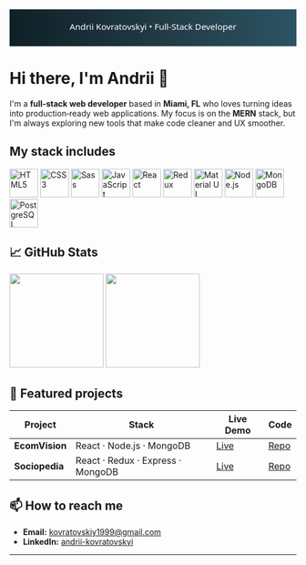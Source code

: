 <div align="center">
  <svg xmlns="http://www.w3.org/2000/svg" width="100%" height="180" viewBox="0 0 1400 180" preserveAspectRatio="xMidYMid slice">
    <defs>
      <linearGradient id="grad" x1="0%" y1="0%" x2="100%" y2="0%">
        <stop offset="0%" stop-color="#0f2027" />
        <stop offset="50%" stop-color="#203a43" />
        <stop offset="100%" stop-color="#2c5364" />
      </linearGradient>
    </defs>
    <rect width="1400" height="180" fill="url(#grad)" />
    <text x="50%" y="50%" fill="#ffffff" font-size="42" font-family="Segoe UI, sans-serif" dominant-baseline="middle" text-anchor="middle">
      Andrii Kovratovskyi • Full‑Stack Developer
    </text>
  </svg></div>

<h1>Hi there, I'm Andrii 👋</h1>
<p>
  I'm a <strong>full‑stack web developer</strong> based in <strong>Miami, FL</strong> who loves turning ideas into production‑ready web applications.
  My focus is on the <strong>MERN</strong> stack, but I'm always exploring new tools that make code cleaner and UX smoother.
</p>

<h2>My stack includes</h2>
<p>
  <img src="https://github.com/user-attachments/assets/016c7bb7-0027-4c30-87f9-abf4ba364b18" alt="HTML5" width="50" />
  <img src="https://github.com/user-attachments/assets/ed6f9cf0-a898-4a52-912b-3ac26b8138e9" alt="CSS3" width="50" />
  <img src="https://github.com/user-attachments/assets/90be9726-04a7-4cb5-81ec-341bed042fe0" alt="Sass" width="50" />
  <img src="https://github.com/user-attachments/assets/3bf0c3cb-2e29-4785-8980-46a4c9702483" alt="JavaScript" width="50" />
  <img src="https://github.com/user-attachments/assets/e9d0b3c0-0b76-41ac-809a-6979d24241db" alt="React" width="50" />
  <img src="https://github.com/user-attachments/assets/5a8ed638-9d83-489c-8db0-b9c30a38638c" alt="Redux" width="50" />
  <img src="https://github.com/user-attachments/assets/f5fcda7a-a3e0-4723-b037-d016e291785f" alt="Material UI" width="50" />
  <img src="https://github.com/user-attachments/assets/3b724fef-6e29-4885-9acb-0ee160bafe0d" alt="Node.js" width="50" />
  <img src="https://github.com/user-attachments/assets/d16432cd-8ef3-48fe-854d-449f5881ad71" alt="MongoDB" width="50" />
  <img src="https://github.com/user-attachments/assets/07c816ca-7b34-415e-b67a-82be2a7a7c41" alt="PostgreSQL" width="50" />
</p>

<h2>📈 GitHub Stats</h2>
<p>
  <img src="https://github-readme-stats.vercel.app/api?username=Andrey000001&amp;show_icons=true&amp;theme=default" height="165" />
  <img src="https://github-readme-stats.vercel.app/api/top-langs/?username=Andrey000001&amp;layout=compact&amp;hide=css,html" height="165" />
</p>

<h2>🌟 Featured projects</h2>
<table>
  <thead>
    <tr>
      <th>Project</th>
      <th>Stack</th>
      <th>Live Demo</th>
      <th>Code</th>
    </tr>
  </thead>
  <tbody>
    <tr>
      <td><strong>EcomVision</strong></td>
      <td>React · Node.js · MongoDB</td>
      <td><a href="https://ecomvision-halt.onrender.com" target="_blank" rel="noopener noreferrer">Live</a></td>
      <td><a href="https://github.com/Andrey000001/ecomvision" target="_blank" rel="noopener noreferrer">Repo</a></td>
    </tr>
    <tr>
      <td><strong>Sociopedia</strong></td>
      <td>React · Redux · Express · MongoDB</td>
      <td><a href="https://sociopedia-gold-ten.vercel.app" target="_blank" rel="noopener noreferrer">Live</a></td>
      <td><a href="https://github.com/Andrey000001/sociopedia" target="_blank" rel="noopener noreferrer">Repo</a></td>
    </tr>
  </tbody>
</table>

<h2>📫 How to reach me</h2>
<ul>
  <li><strong>Email:</strong> <a href="mailto:kovratovskiy1999@gmail.com">kovratovskiy1999@gmail.com</a></li>
  <li><strong>LinkedIn:</strong> <a href="https://www.linkedin.com/in/andrii-kovratovskyi/" target="_blank" rel="noopener noreferrer">andrii-kovratovskyi</a></li>
</ul>

<hr />
